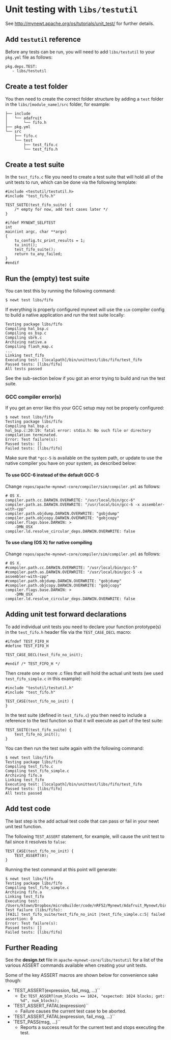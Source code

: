 # Unit testing with `libs/testutil`

See http://mynewt.apache.org/os/tutorials/unit_test/ for further details.

## Add `testutil` reference

Before any tests can be run, you will need to add `libs/testutil` to your
`pkg.yml` file as follows:

```
pkg.deps.TEST:
   - libs/testutil
```

## Create a test folder

You then need to create the correct folder structure by adding a `test`
folder in the `libs/[module_name]/src` folder, for example:

```
├── include
│   └── adafruit
│       └── fifo.h
├── pkg.yml
└── src
    ├── fifo.c
    └── test
        ├── test_fifo.c
        └── test_fifo.h
```

## Create a test suite

In the `test_fifo.c` file you need to create a test suite that will hold all
of the unit tests to run, which can be done via the following template:

```
#include <testutil/testutil.h>
#include "test_fifo.h"

TEST_SUITE(test_fifo_suite) {
    /* empty for now, add test cases later */
}

#ifdef MYNEWT_SELFTEST
int
main(int argc, char **argv)
{
    tu_config.tc_print_results = 1;
    tu_init();
    test_fifo_suite();
    return tu_any_failed;
}
#endif
```

## Run the (empty) test suite

You can test this by running the following command:

```
$ newt test libs/fifo
```

If everything is properly configured mynewt will use the `sim` compiler config
to build a native application and run the test suite locally:

```
Testing package libs/fifo
Compiling hal_bsp.c
Compiling os_bsp.c
Compiling sbrk.c
Archiving native.a
Compiling flash_map.c
...
Linking test_fifo
Executing test: [localpath]/bin/unittest/libs/fifo/test_fifo
Passed tests: [libs/fifo]
All tests passed
```

See the sub-section below if you got an error trying to build and run the
test suite.

### GCC compiler error(s)

If you get an error like this your GCC setup may not be properly configured:

```
$ newt test libs/fifo
Testing package libs/fifo
Compiling hal_bsp.c
hal_bsp.c:20:19: fatal error: stdio.h: No such file or directory
compilation terminated.
Error: Test failure(s):
Passed tests: []
Failed tests: [libs/fifo]
```

Make sure that `*gcc-5` is available on the system path, or update to use the
native compiler you have on your system, as described below:

#### To use GCC-6 instead of the default GCC-5

Change `repos/apache-mynewt-core/compiler/sim/compiler.yml` as follows:

```
# OS X.
compiler.path.cc.DARWIN.OVERWRITE: "/usr/local/bin/gcc-6"
compiler.path.as.DARWIN.OVERWRITE: "/usr/local/bin/gcc-6 -x assembler-with-cpp"
compiler.path.objdump.DARWIN.OVERWRITE: "gobjdump"
compiler.path.objcopy.DARWIN.OVERWRITE: "gobjcopy"
compiler.flags.base.DARWIN: >
    -DMN_OSX
compiler.ld.resolve_circular_deps.DARWIN.OVERWRITE: false
```

#### To use clang (OS X) for native compiling

Change `repos/apache-mynewt-core/compiler/sim/compiler.yml` as follows:

```
# OS X.
#compiler.path.cc.DARWIN.OVERWRITE: "/usr/local/bin/gcc-5"
#compiler.path.as.DARWIN.OVERWRITE: "/usr/local/bin/gcc-5 -x assembler-with-cpp"
#compiler.path.objdump.DARWIN.OVERWRITE: "gobjdump"
#compiler.path.objcopy.DARWIN.OVERWRITE: "gobjcopy"
compiler.flags.base.DARWIN: >
    -DMN_OSX
compiler.ld.resolve_circular_deps.DARWIN.OVERWRITE: false
```

## Adding unit test forward declarations

To add individual unit tests you need to declare your function prototype(s) in
the `test_fifo.h` header file via the `TEST_CASE_DECL` macro:

```
#ifndef TEST_FIFO_H
#define TEST_FIFO_H

TEST_CASE_DECL(test_fifo_no_init);

#endif /* TEST_FIFO_H */
```

Then create one or more .c files that will hold the actual unit tests (we used
`test_fifo_simple.c` in this example):

```
#include "testutil/testutil.h"
#include "test_fifo.h"

TEST_CASE(test_fifo_no_init) {
}
```

In the test suite (defined in `test_fifo.c`) you then need to include a
reference to the test function so that it will execute as part of the
test suite:

```
TEST_SUITE(test_fifo_suite) {
    test_fifo_no_init();
}
```

You can then run the test suite again with the following command:

```
$ newt test libs/fifo
Testing package libs/fifo
Compiling test_fifo.c
Compiling test_fifo_simple.c
Archiving fifo.a
Linking test_fifo
Executing test: [localpath]/bin/unittest/libs/fifo/test_fifo
Passed tests: [libs/fifo]
All tests passed
```

## Add test code

The last step is the add actual test code that can pass or fail in your newt
unit test function.

The following `TEST_ASSERT` statement, for example, will cause the unit test
to fail since it resolves to `false`:

```
TEST_CASE(test_fifo_no_init) {
    TEST_ASSERT(0);
}
```

Running the test command at this point will generate:

```
$ newt test libs/fifo
Testing package libs/fifo
Compiling test_fifo_simple.c
Archiving fifo.a
Linking test_fifo
Executing test: /Users/ktown/Dropbox/microBuilder/code/nRF52/Mynewt/Adafruit_Mynewt/bin/unittest/libs/fifo/test_fifo
Test failure (libs/fifo):
[FAIL] test_fifo_suite/test_fifo_no_init |test_fifo_simple.c:5| failed assertion: 0
Error: Test failure(s):
Passed tests: []
Failed tests: [libs/fifo]
```

## Further Reading

See the **design.txt** file in `apache-mynewt-core/libs/testutil` for a list
of the various ASSERT commands available when creating your unit tests.

Some of the key ASSERT macros are shown below for convenience sake though:

- `TEST_ASSERT(expression, fail_msg, ...)``
  - Ex: `TEST_ASSERT(num_blocks == 1024, "expected: 1024 blocks; got: %d", num_blocks);`
- `TEST_ASSERT_FATAL(expression)``
  - Failure causes the current test case to be aborted.
- `TEST_ASSERT_FATAL(expression, fail_msg, ...)``
- `TEST_PASS(msg, ...)``
  - Reports a success result for the current test and stops executing the test.
